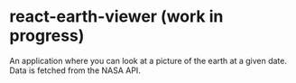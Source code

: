 # react-earth-viewer (work in progress)
An application where you can look at a picture of the earth at a given date.
Data is fetched from the NASA API.

